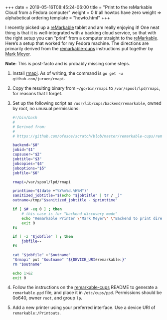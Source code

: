 +++
date = 2019-05-16T08:45:24-06:00
title = "Print to the reMarkable Cloud from a Fedora computer"
weight = 0 # all howtos have zero weight => alphabetical ordering
template = "howto.html"
+++

I recently picked up a [reMarkable] tablet and am really enjoying it! One neat
thing is that it is well-integrated with a backing cloud service, so that with
the right setup you can “print” from a computer straight to the [reMarkable].
Here’s a setup that worked for my Fedora machine. The directions are primarily
derived from the [remarkable-cups] instructions put together by [Mark Meyer].

**Note**: This is post-facto and is probably missing some steps.

1. Install [rmapi]. As of writing, the command is `go get -u
   github.com/juruen/rmapi`.
2. Copy the resulting binary from `~/go/bin/rmapi` to `/var/spool/lpd/rmapi`,
   for reasons that I forget.
3. Set up the following script as `/usr/lib/cups/backend/remarkable`, owned by
   root, no unusual permissions:

   ```sh
   #!/bin/bash
   #
   # Derived from:
   #
   # https://github.com/ofosos/scratch/blob/master/remarkable-cups/remarkable.sh

   backend="$0"
   jobid="$1"
   cupsuser="$2"
   jobtitle="$3"
   jobcopies="$4"
   joboptions="$5"
   jobfile="$6"

   rmapi=/var/spool/lpd/rmapi

   printtime="$(date +"%Y%m%d.%H%M")"
   sanitized_jobtitle="$(echo "$jobtitle" | tr / _)"
   outname=/tmp/"$sanitized_jobtitle - $printtime"

   if [ $# -eq 0 ] ; then
       # this case is for "backend discovery mode"
       echo "Remarkable Printer \"Mark Meyer\" \"Backend to print directly to Remarkable cloud\""
       exit 0
   fi

   if [ -z "$jobfile" ] ; then
       jobfile=-
   fi

   cat "$jobfile" >"$outname"
   "$rmapi" put "$outname" "${DEVICE_URI#remarkable:}"
   rm "$outname"

   echo 1>&2
   exit 0
   ```
4. Follow the instructions on the [remarkable-cups] README to generate a
   `remarkable.ppd` file, and place it in `/etc/cups/ppd`. Permissions should
   be 0o640, owner `root`, and group `lp`.
5. Add a new printer using your preferred interface. Use a device URI of
   `remarkable:/Printouts`.

[reMarkable]: https://remarkable.com/
[remarkable-cups]: https://github.com/ofosos/scratch/tree/master/remarkable-cups
[rmapi]: https://github.com/juruen/rmapi
[Mark Meyer]: https://github.com/ofosos/
